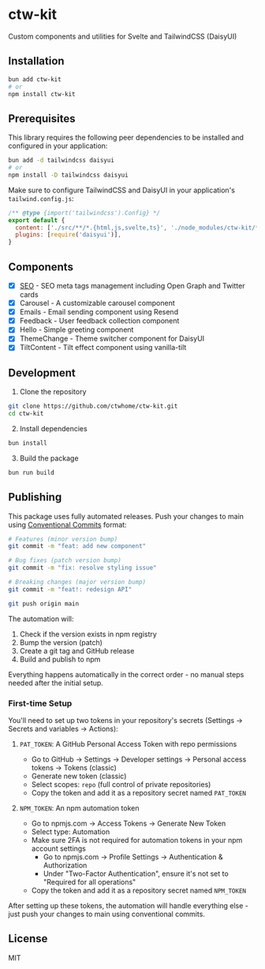 # ctw-kit

Custom components and utilities for Svelte and TailwindCSS (DaisyUI)

## Installation

```bash
bun add ctw-kit
# or
npm install ctw-kit
```

## Prerequisites

This library requires the following peer dependencies to be installed and configured in your application:

```bash
bun add -d tailwindcss daisyui
# or
npm install -D tailwindcss daisyui
```

Make sure to configure TailwindCSS and DaisyUI in your application's `tailwind.config.js`:

```js
/** @type {import('tailwindcss').Config} */
export default {
  content: ['./src/**/*.{html,js,svelte,ts}', './node_modules/ctw-kit/**/*.{html,js,svelte,ts}'],
  plugins: [require('daisyui')],
}
```

## Components

- [x] [SEO](src/lib/components/SEO/README.md) - SEO meta tags management including Open Graph and Twitter cards
- [x] Carousel - A customizable carousel component
- [x] Emails - Email sending component using Resend
- [x] Feedback - User feedback collection component
- [x] Hello - Simple greeting component
- [x] ThemeChange - Theme switcher component for DaisyUI
- [x] TiltContent - Tilt effect component using vanilla-tilt

## Development

1. Clone the repository
```bash
git clone https://github.com/ctwhome/ctw-kit.git
cd ctw-kit
```

2. Install dependencies
```bash
bun install
```

3. Build the package
```bash
bun run build
```

## Publishing

This package uses fully automated releases. Push your changes to main using [Conventional Commits](https://www.conventionalcommits.org/) format:

```bash
# Features (minor version bump)
git commit -m "feat: add new component"

# Bug fixes (patch version bump)
git commit -m "fix: resolve styling issue"

# Breaking changes (major version bump)
git commit -m "feat!: redesign API"

git push origin main
```

The automation will:
1. Check if the version exists in npm registry
2. Bump the version (patch)
3. Create a git tag and GitHub release
4. Build and publish to npm

Everything happens automatically in the correct order - no manual steps needed after the initial setup.

### First-time Setup

You'll need to set up two tokens in your repository's secrets (Settings → Secrets and variables → Actions):

1. `PAT_TOKEN`: A GitHub Personal Access Token with repo permissions
   - Go to GitHub → Settings → Developer settings → Personal access tokens → Tokens (classic)
   - Generate new token (classic)
   - Select scopes: `repo` (full control of private repositories)
   - Copy the token and add it as a repository secret named `PAT_TOKEN`

2. `NPM_TOKEN`: An npm automation token
   - Go to npmjs.com → Access Tokens → Generate New Token
   - Select type: Automation
   - Make sure 2FA is not required for automation tokens in your npm account settings
     - Go to npmjs.com → Profile Settings → Authentication & Authorization
     - Under "Two-Factor Authentication", ensure it's not set to "Required for all operations"
   - Copy the token and add it as a repository secret named `NPM_TOKEN`

After setting up these tokens, the automation will handle everything else - just push your changes to main using conventional commits.

## License

MIT

